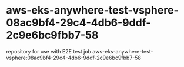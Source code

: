 # aws-eks-anywhere-test-vsphere-08ac9bf4-29c4-4db6-9ddf-2c9e6bc9fbb7-58
repository for use with E2E test job aws-eks-anywhere-test-vsphere:08ac9bf4-29c4-4db6-9ddf-2c9e6bc9fbb7-58
